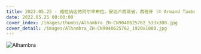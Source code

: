 ```yaml
---
title: 2022.05.25 - 格拉纳达的阿尔罕布拉，安达卢西亚省，西班牙 (© Armand Tamboly/Getty Images)
date: 2022.05.25 00:00:00
cover_index: /images/thumbs/Alhambra_ZH-CN9040625762_533x300.jpg
cover_detail: /images/Alhambra_ZH-CN9040625762_1920x1080.jpg
---
```


![Alhambra](/images/Alhambra_ZH-CN9040625762_1920x1080.jpg)
